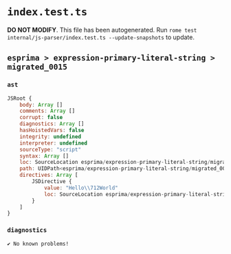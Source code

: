 # `index.test.ts`

**DO NOT MODIFY**. This file has been autogenerated. Run `rome test internal/js-parser/index.test.ts --update-snapshots` to update.

## `esprima > expression-primary-literal-string > migrated_0015`

### `ast`

```javascript
JSRoot {
	body: Array []
	comments: Array []
	corrupt: false
	diagnostics: Array []
	hasHoistedVars: false
	integrity: undefined
	interpreter: undefined
	sourceType: "script"
	syntax: Array []
	loc: SourceLocation esprima/expression-primary-literal-string/migrated_0015/input.js 1:0-1:16
	path: UIDPath<esprima/expression-primary-literal-string/migrated_0015/input.js>
	directives: Array [
		JSDirective {
			value: "Hello\\712World"
			loc: SourceLocation esprima/expression-primary-literal-string/migrated_0015/input.js 1:0-1:16
		}
	]
}
```

### `diagnostics`

```
✔ No known problems!

```
